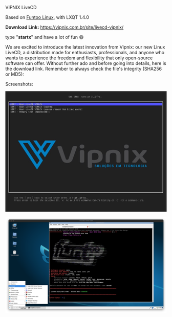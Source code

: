 VIPNIX LiveCD

Based on [Funtoo Linux](https://funtoo.org/), with LXQT 1.4.0

**Download Link:** <https://vipnix.com.br/site/livecd-vipnix/>

type "**startx**" and have a lot of fun 😄

We are excited to introduce the latest innovation from Vipnix: our new Linux LiveCD, a distribution made for enthusiasts, professionals, and anyone who wants to experience the freedom and flexibility that only open-source software can offer. Without further ado and before going into details, here is the download link. Remember to always check the file's integrity (SHA256 or MD5):

Screenshots:

![GRUB Vipnix LiveCD](screenshots/grub-vipnix-livecd.jpg)

![LXQT Vipnix LiveCD](screenshots/lxqt-vipnix-livecd.png)

